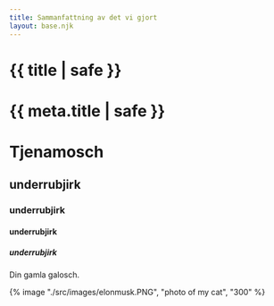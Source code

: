 ```yaml
---
title: Sammanfattning av det vi gjort
layout: base.njk
---
```


# {{ title | safe }}

# {{ meta.title | safe }}

# Tjenamosch
## underrubjirk
### underrubjirk
#### underrubjirk
##### underrubjirk

Din gamla galosch.

{% image "./src/images/elonmusk.PNG", "photo of my cat", "300" %}